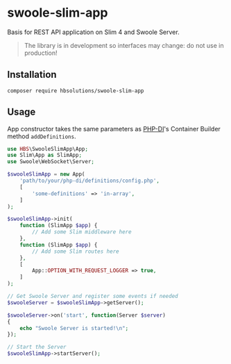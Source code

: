 # swoole-slim-app
Basis for REST API application on Slim 4 and Swoole Server.

> The library is in development so interfaces may change: do not use in production!

## Installation
`composer require hbsolutions/swoole-slim-app`

## Usage

App constructor takes the same parameters as [PHP-DI](https://php-di.org/doc/php-definitions.html)'s Container Builder method `addDefinitions`.
```php
use HBS\SwooleSlimApp\App;
use Slim\App as SlimApp;
use Swoole\WebSocket\Server;

$swooleSlimApp = new App(
    'path/to/your/php-di/definitions/config.php',
    [
        'some-definitions' => 'in-array',
    ]
);

$swooleSlimApp->init(
    function (SlimApp $app) {
        // Add some Slim middleware here
    },
    function (SlimApp $app) {
        // Add some Slim routes here
    },
    [
        App::OPTION_WITH_REQUEST_LOGGER => true,
    ]
);

// Get Swoole Server and register some events if needed
$swooleServer = $swooleSlimApp->getServer();

$swooleServer->on('start', function(Server $server)
{
    echo "Swoole Server is started!\n";
});

// Start the Server
$swooleSlimApp->startServer();
```